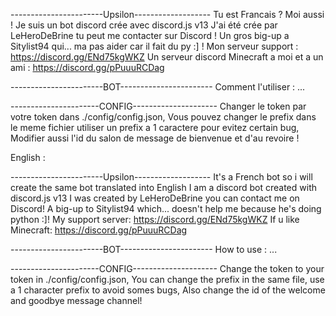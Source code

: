 -----------------------Upsilon-------------------
Tu est Francais ? Moi aussi !
Je suis un bot discord crée avec discord.js v13
J'ai été crée par LeHeroDeBrine tu peut me contacter sur Discord !
Un gros big-up a Sitylist94 qui... ma pas aider car il fait du py :] !
Mon serveur support : https://discord.gg/ENd75kgWKZ
Un serveur discord Minecraft a moi et a un ami : https://discord.gg/pPuuuRCDag

-----------------------BOT-----------------------
Comment l'utiliser : ...

----------------------CONFIG---------------------
Changer le token par votre token dans ./config/config.json,
Vous pouvez changer le prefix dans le meme fichier utiliser un prefix a 1 caractere pour evitez certain bug,
Modifier aussi l'id du salon de message de bienvenue et d'au revoire !


English :

-----------------------Upsilon-------------------
It's a French bot so i will create the same bot translated into English
I am a discord bot created with discord.js v13
I was created by LeHeroDeBrine you can contact me on Discord!
A big-up to Sitylist94 which... doesn't help me because he's doing python :]!
My support server: https://discord.gg/ENd75kgWKZ
If u like Minecraft: https://discord.gg/pPuuuRCDag

-----------------------BOT-----------------------
How to use : ...

----------------------CONFIG---------------------
Change the token to your token in ./config/config.json,
You can change the prefix in the same file, use a 1 character prefix to avoid somes bugs,
Also change the id of the welcome and goodbye message channel!
